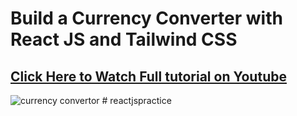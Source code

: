 # Build a Currency Converter with React JS and Tailwind CSS
## [Click Here to Watch Full tutorial on Youtube](https://www.youtube.com/watch?v=Y1Q4XXXmVk4)

![currency convertor](https://github.com/piyush-eon/currency-converter/assets/51760520/17077560-f167-4291-aeb9-069f281f3406)
#   r e a c t j s p r a c t i c e  
 